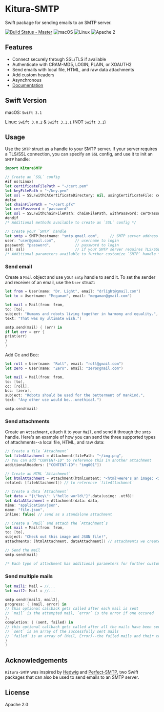# Kitura-SMTP

Swift package for sending emails to an SMTP server.

[![Build Status - Master](https://travis-ci.com/IBM-Swift/Kitura-SMTP.svg?token=prrUzhsjZyXD9LxyWxge&branch=master)](https://travis-ci.com/IBM-Swift/Kitura-SMTP.svg?token=prrUzhsjZyXD9LxyWxge&branch=master)
![macOS](https://img.shields.io/badge/os-macOS-green.svg?style=flat)
![Linux](https://img.shields.io/badge/os-linux-green.svg?style=flat)
![Apache 2](https://img.shields.io/badge/license-Apache2-blue.svg?style=flat)

## Features

- Connect securely through SSL/TLS if available
- Authenticate with CRAM-MD5, LOGIN, PLAIN, or XOAUTH2
- Send emails with local file, HTML, and raw data attachments
- Add custom headers
- Asynchronous
- [Documentation](https://ibm-swift.github.io/Kitura-SMTP/)

## Swift Version

macOS: `Swift 3.1`

Linux: `Swift 3.0.2` & `Swift 3.1.1` (NOT `Swift 3.1`)

## Usage

Use the `SMTP` struct as a handle to your SMTP server. If your server requires a TLS/SSL connection, you can specify an `SSL` config, and use it to init an `SMTP` handle:

```swift
import KituraSMTP

// Create an `SSL` config
#if os(Linux)
let certificateFilePath = "~/cert.pem"
let keyFilePath = "~/key.pem"
let ssl = SSL(withCACertificateDirectory: nil, usingCertificateFile: certificateFilePath, withKeyFile: keyFilePath)
#else
let chainFilePath = "~/cert.pfx"
let certPassword = "password"
let ssl = SSL(withChainFilePath: chainFilePath, withPassword: certPassword)
#endif
/* Additional methods available to create an `SSL` config */

// Create your `SMTP` handle
let smtp = SMTP(hostname: "smtp.gmail.com",     // SMTP server address
user: "user@gmail.com",         // username to login 
password: "password",           // password to login
ssl: ssl)                       // if your SMTP server requires TLS/SSL
/* Additional parameters available to further customize `SMTP` handle */
```

### Send email

Create a `Mail` object and use your `smtp` handle to send it. To set the sender and receiver of an email, use the `User` struct:

```swift
let from = User(name: "Dr. Light", email: "drlight@gmail.com")
let to = User(name: "Megaman", email: "megaman@gmail.com")

let mail = Mail(from: from,
to: [to],
subject: "Humans and robots living together in harmony and equality.",
text: "That was my ultimate wish.")

smtp.send(mail) { (err) in
if let err = err {
print(err)
}
}
```

Add Cc and Bcc:

```swift
let roll = User(name: "Roll", email: "roll@gmail.com")
let zero = User(name: "Zero", email: "zero@gmail.com")

let mail = Mail(from: from,
to: [to],
cc: [roll],
bcc: [zero],
subject: "Robots should be used for the betterment of mankind.",
text: "Any other use would be...unethical.")

smtp.send(mail)

```

### Send attachments

Create an `Attachment`, attach it to your `Mail`, and send it through the `smtp` handle. Here's an example of how you can send the three supported types of attachments--a local file, HTML, and raw data:

```swift
// Create a file `Attachment`
let fileAttachment = Attachment(filePath: "~/img.png",
// You can add "CONTENT-ID" to reference this in another attachment
additionalHeaders: ["CONTENT-ID": "img001"])

// Create an HTML `Attachment`
let htmlAttachment = Attachment(htmlContent: "<html>Here's an image: <img src=\"cid:img001\"/></html>", 
related: [fileAttachment]) // to reference `fileAttachment`

// Create a data `Attachment`
let data = "{\"key\": \"hello world\"}".data(using: .utf8)!
let dataAttachment = Attachment(data: data, 
mime: "application/json", 
name: "file.json",
inline: false) // send as a standalone attachment

// Create a `Mail` and attach the `Attachment`s
let mail = Mail(from: from, 
to: [to], 
subject: "Check out this image and JSON file!", 
attachments: [htmlAttachment, dataAttachment]) // attachments we created earlier

// Send the mail
smtp.send(mail)

/* Each type of attachment has additional parameters for further customization */
```

### Send multiple mails

```swift
let mail1: Mail = //...
let mail2: Mail = //...

smtp.send([mail1, mail2], 
progress: { (mail, error) in
// this optional callback gets called after each mail is sent
// `mail` is the attempted mail, `error` is the error if one occured
},
completion: { (sent, failed) in
// this optional callback gets called after all the mails have been sent
// `sent` is an array of the successfully sent mails
// `failed` is an array of (Mail, Error)--the failed mails and their corresponding errors
}
)
```

## Acknowledgements

`Kitura-SMTP` was inspired by [Hedwig](https://github.com/onevcat/Hedwig) and [Perfect-SMTP](https://github.com/PerfectlySoft/Perfect-SMTP), two Swift packages that can also be used to send emails to an SMTP server.

## License

Apache 2.0
